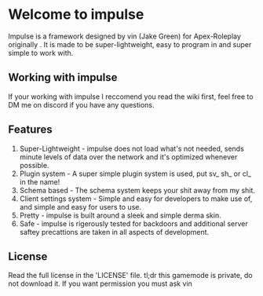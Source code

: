 # Welcome to impulse
Impulse is a framework designed by vin (Jake Green) for Apex-Roleplay originally . It is made to be super-lightweight, easy to program in and super simple to work with.

## Working with impulse
If your working with impulse I reccomend you read the wiki first, feel free to DM me on discord if you have any questions.

## Features
1. Super-Lightweight - impulse does not load what's not needed, sends minute levels of data over the network and it's optimized whenever possible.
2. Plugin system - A super simple plugin system is used, put sv_ sh_ or cl_ in the name!
3. Schema based - The schema system keeps your shit away from my shit.
4. Client settings system - Simple and easy for developers to make use of, and simple and easy for users to use.
5. Pretty - impulse is built around a sleek and simple derma skin.
6. Safe - impulse is rigerously tested for backdoors and additional server saftey precattions are taken in all aspects of development.

## License
Read the full license in the 'LICENSE' file.
tl;dr this gamemode is private, do not download it. If you want permission you must ask vin
